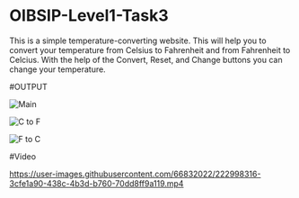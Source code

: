 # OIBSIP-Level1-Task3
This is a simple temperature-converting website. This will help you to convert your temperature from Celsius to Fahrenheit and from Fahrenheit to Celcius. 
With the help of the Convert, Reset, and Change buttons you can change your temperature.

#OUTPUT

![Main](https://user-images.githubusercontent.com/66832022/222998242-912ba72a-bbd9-4c30-bcf6-65d43ec466f5.PNG)

![C to F](https://user-images.githubusercontent.com/66832022/222998188-f1866c83-0ea3-425b-b1be-f8d407674f34.PNG)

![F to C](https://user-images.githubusercontent.com/66832022/222998210-f0c48f6a-4ea6-45db-a065-1b0987347f8b.PNG)

#Video



https://user-images.githubusercontent.com/66832022/222998316-3cfe1a90-438c-4b3d-b760-70dd8ff9a119.mp4
